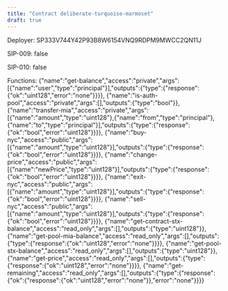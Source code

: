 ```yaml
---
title: "Contract deliberate-turquoise-marmoset"
draft: true
---
```

Deployer: SP333V744Y42P93B8W6154VNQ9RDPM9MWCC2QN11J

SIP-009: false

SIP-010: false

Functions:
{"name":"get-balance","access":"private","args":[{"name":"user","type":"principal"}],"outputs":{"type":{"response":{"ok":"uint128","error":"none"}}}}, {"name":"is-auth-pool","access":"private","args":[],"outputs":{"type":"bool"}}, {"name":"transfer-mia","access":"private","args":[{"name":"amount","type":"uint128"},{"name":"from","type":"principal"},{"name":"to","type":"principal"}],"outputs":{"type":{"response":{"ok":"bool","error":"uint128"}}}}, {"name":"buy-nyc","access":"public","args":[{"name":"amount","type":"uint128"}],"outputs":{"type":{"response":{"ok":"bool","error":"uint128"}}}}, {"name":"change-price","access":"public","args":[{"name":"newPrice","type":"uint128"}],"outputs":{"type":{"response":{"ok":"bool","error":"uint128"}}}}, {"name":"exit-nyc","access":"public","args":[{"name":"amount","type":"uint128"}],"outputs":{"type":{"response":{"ok":"bool","error":"uint128"}}}}, {"name":"sell-nyc","access":"public","args":[{"name":"amount","type":"uint128"}],"outputs":{"type":{"response":{"ok":"bool","error":"uint128"}}}}, {"name":"get-contract-stx-balance","access":"read_only","args":[],"outputs":{"type":"uint128"}}, {"name":"get-pool-mia-balance","access":"read_only","args":[],"outputs":{"type":{"response":{"ok":"uint128","error":"none"}}}}, {"name":"get-pool-stx-balance","access":"read_only","args":[],"outputs":{"type":"uint128"}}, {"name":"get-price","access":"read_only","args":[],"outputs":{"type":{"response":{"ok":"uint128","error":"none"}}}}, {"name":"get-remaining","access":"read_only","args":[],"outputs":{"type":{"response":{"ok":{"response":{"ok":"uint128","error":"none"}},"error":"none"}}}}
